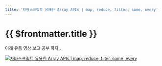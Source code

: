 ```yaml
---
title: '자바스크립트 유용한 Array APIs | map, reduce, filter, some, every'
---
```


# {{ $frontmatter.title }}


아래 유툽 영상 보고 공부 하자..


[![자바스크립트 유용한 Array APIs | map, reduce, filter, some, every](http://img.youtube.com/vi/WdSQK72G7tw/0.jpg)](https://youtu.be/WdSQK72G7tw?t=0s)